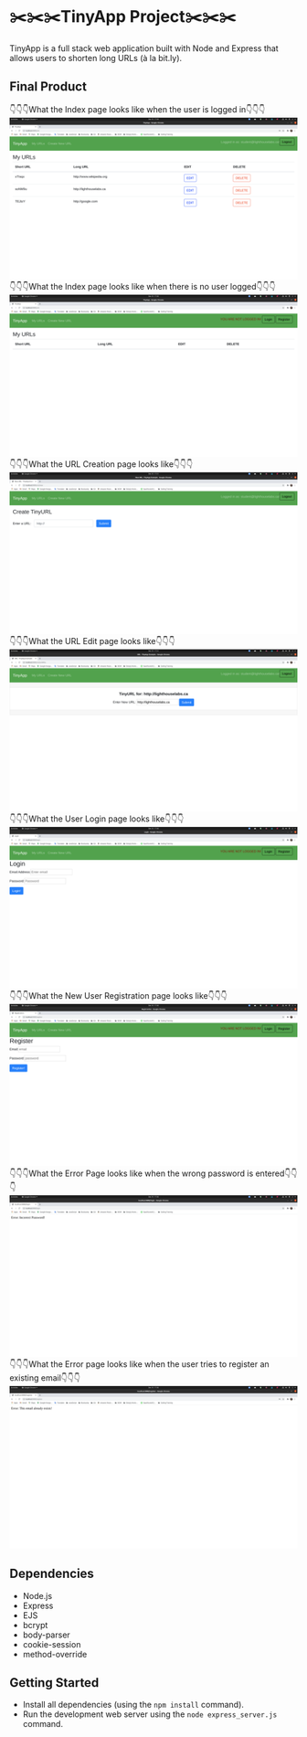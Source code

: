 # :scissors::scissors::scissors:TinyApp Project:scissors::scissors::scissors:

TinyApp is a full stack web application built with Node and Express that allows users to shorten long URLs (à la bit.ly).

## Final Product

:point_down::point_down::point_down:What the Index page looks like when the user is logged in:point_down::point_down::point_down:
!["screenshot of index page when logged in with URLs listed"](https://raw.githubusercontent.com/rbbenett/tinyapp/efe0fe36dacb9d9612df0de03f1f90d461b1f883/docs/Index-Page-Login-Detected.png)
:point_down::point_down::point_down:What the Index page looks like when there is no user logged:point_down::point_down::point_down:
!["screenshot of index page when logged out with no URLs listed"](https://raw.githubusercontent.com/rbbenett/tinyapp/efe0fe36dacb9d9612df0de03f1f90d461b1f883/docs/Index-Page-No-Login-Detected.png)
:point_down::point_down::point_down:What the URL Creation page looks like:point_down::point_down::point_down:
!["screenshot of new URL creation page"](https://raw.githubusercontent.com/rbbenett/tinyapp/efe0fe36dacb9d9612df0de03f1f90d461b1f883/docs/Create-URL-Page.png)
:point_down::point_down::point_down:What the URL Edit page looks like:point_down::point_down::point_down:
!["screenshot of URL edit page"](https://raw.githubusercontent.com/rbbenett/tinyapp/efe0fe36dacb9d9612df0de03f1f90d461b1f883/docs/Edit-URL-Page.png)
:point_down::point_down::point_down:What the User Login page looks like:point_down::point_down::point_down:
!["screenshot of user login page"](https://raw.githubusercontent.com/rbbenett/tinyapp/efe0fe36dacb9d9612df0de03f1f90d461b1f883/docs/Login-Page.png)
:point_down::point_down::point_down:What the New User Registration page looks like:point_down::point_down::point_down:
!["screenshot of new user registration page"](https://raw.githubusercontent.com/rbbenett/tinyapp/efe0fe36dacb9d9612df0de03f1f90d461b1f883/docs/New-User-Registration-Page.png)
:point_down::point_down::point_down:What the Error Page looks like when the wrong password is entered:point_down::point_down::point_down:
!["screenshot of error page when the wrong password is entered"](https://raw.githubusercontent.com/rbbenett/tinyapp/efe0fe36dacb9d9612df0de03f1f90d461b1f883/docs/Error-Page-Wrong-Password.png)
:point_down::point_down::point_down:What the Error page looks like when the user tries to register an existing email:point_down::point_down::point_down:
!["screenshot of error page when trying to register an existing email"](https://raw.githubusercontent.com/rbbenett/tinyapp/efe0fe36dacb9d9612df0de03f1f90d461b1f883/docs/Error-Page-Email-Exists.png)


## Dependencies

- Node.js
- Express
- EJS
- bcrypt
- body-parser
- cookie-session
- method-override

## Getting Started

- Install all dependencies (using the `npm install` command).
- Run the development web server using the `node express_server.js` command.
